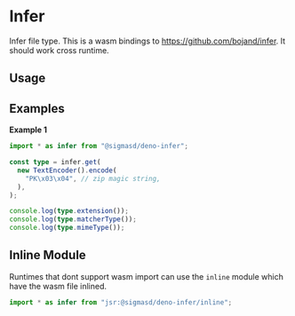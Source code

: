 # Infer

Infer file type. This is a wasm bindings to https://github.com/bojand/infer. It
should work cross runtime.

## Usage

## Examples

**Example 1**

```ts
import * as infer from "@sigmasd/deno-infer";

const type = infer.get(
  new TextEncoder().encode(
    "PK\x03\x04", // zip magic string,
  ),
);

console.log(type.extension());
console.log(type.matcherType());
console.log(type.mimeType());
```

## Inline Module

Runtimes that dont support wasm import can use the `inline` module which have
the wasm file inlined.

```ts
import * as infer from "jsr:@sigmasd/deno-infer/inline";
```

